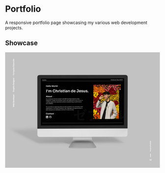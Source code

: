 # Portfolio

A responsive portfolio page showcasing my various web development projects.

## Showcase

<img src="./requirements/mockup.png" alt="Website Mockup">



